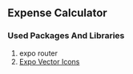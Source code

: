 ## Expense Calculator


### Used Packages And Libraries

1. expo router
2. [Expo Vector Icons](https://icons.expo.fyi/Index)